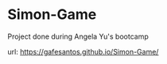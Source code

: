 # Simon-Game
Project done during Angela Yu's bootcamp

url:  https://gafesantos.github.io/Simon-Game/

